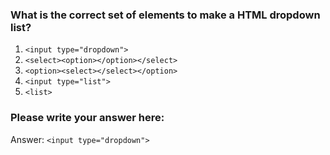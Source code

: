### What is the correct set of elements to make a HTML dropdown list?

1. `<input type="dropdown">`
2. `<select><option></option></select>`
3. `<option><select></select></option>`
4. `<input type="list">`
4. `<list>`

### Please write your answer here:

Answer:  `<input type="dropdown">`
